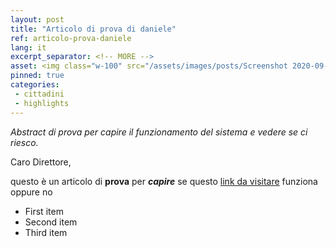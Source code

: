 ```yaml
---
layout: post
title: "Articolo di prova di daniele"
ref: articolo-prova-daniele
lang: it
excerpt_separator: <!-- MORE -->
asset: <img class="w-100" src="/assets/images/posts/Screenshot 2020-09-03 at 17.22.08.png" alt="immagine di prova"/>
pinned: true
categories:
 - cittadini
 - highlights
---
```


_Abstract di prova per capire il funzionamento del sistema e vedere se ci riesco._

<!-- MORE -->

Caro Direttore, 

questo è un articolo di **prova** per ***capire*** se questo [link da visitare](https://www.example.com) funziona oppure no

- First item
- Second item
- Third item
